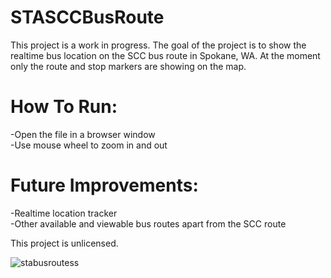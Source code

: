 # STASCCBusRoute
This project is a work in progress. The goal of the project is to show the realtime bus location on the SCC bus route in Spokane, WA. At the moment only the route and stop markers are showing on the map.

# How To Run:
-Open the file in a browser window  
-Use mouse wheel to zoom in and out  

# Future Improvements:
-Realtime location tracker  
-Other available and viewable bus routes apart from the SCC route  
  
This project is unlicensed.  
  
  ![stabusroutess](https://user-images.githubusercontent.com/110584003/197761395-31a374ca-db33-4b69-8186-b04c55bc1813.png)  
  
